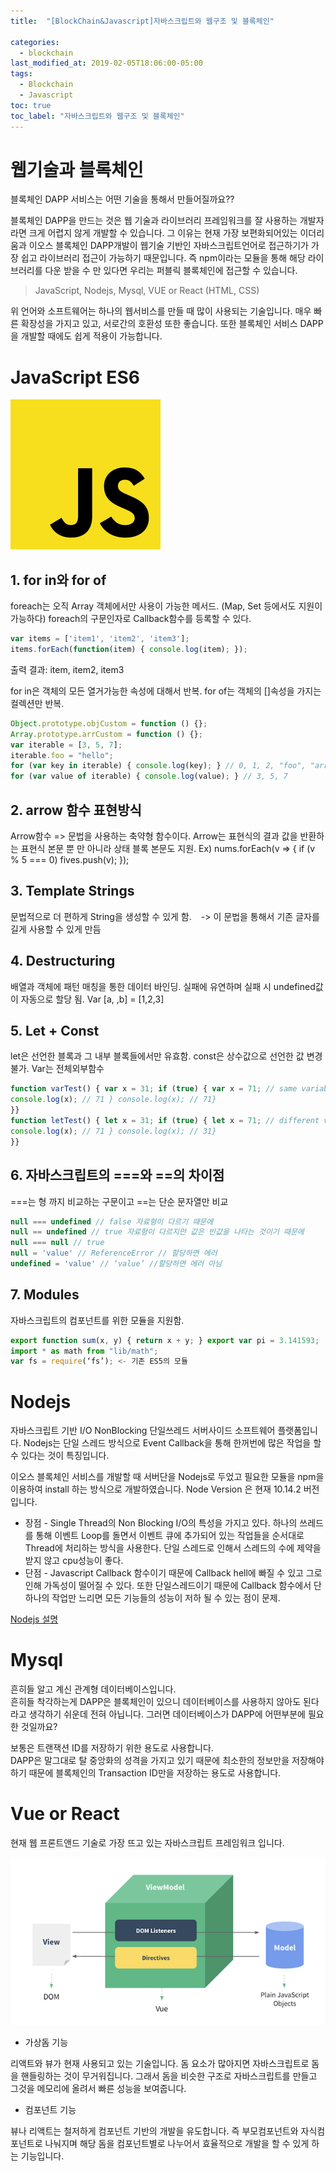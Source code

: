 ```yaml
---
title:  "[BlockChain&Javascript]자바스크립트와 웹구조 및 블록체인"

categories:
  - blockchain
last_modified_at: 2019-02-05T18:06:00-05:00
tags:
  - Blockchain
  - Javascript
toc: true
toc_label: "자바스크립트와 웹구조 및 블록체인"
---
```



# 웹기술과 블록체인
블록체인 DAPP 서비스는 어떤 기술을 통해서 만들어질까요??

블록체인 DAPP을 만드는 것은 웹 기술과 라이브러리 프레임워크를 잘 사용하는 개발자라면 크게 어렵지 않게 개발할 수 있습니다.
그 이유는 현재 가장 보편화되어있는 이더리움과 이오스 블록체인 DAPP개발이 웹기술 기반인 자바스크립트언어로 접근하기가 가장 쉽고 라이브러리 접근이 가능하기 때문입니다. 즉 npm이라는 모듈을 통해 해당 라이브러리를 다운 받을 수 만 있다면 우리는 퍼블릭 블록체인에 접근할 수 있습니다.

>JavaScript, Nodejs, Mysql, VUE or React (HTML, CSS)

위 언어와 소프트웨어는 하나의 웹서비스를 만들 때 많이 사용되는 기술입니다. 매우 빠른 확장성을 가지고 있고, 서로간의 호환성 또한 좋습니다. 또한 블록체인 서비스 DAPP을 개발할 때에도 쉽게 적용이 가능합니다.

# JavaScript ES6
![Image Alt 텍스트](/assets/img/js.png)
## 1. for in와 for of

foreach는 오직 Array 객체에서만 사용이 가능한 메서드. (Map, Set 등에서도 지원이 가능하다) foreach의 구문인자로 Callback함수를 등록할 수 있다.
```js
var items = ['item1', 'item2', 'item3'];
items.forEach(function(item) { console.log(item); });
```
출력 결과: item, item2, item3

for in은 객체의 모든 열거가능한 속성에 대해서 반복.
for of는 객체의 []속성을 가지는 컬렉션만 반복.

```js
Object.prototype.objCustom = function () {};
Array.prototype.arrCustom = function () {};
var iterable = [3, 5, 7];
iterable.foo = "hello";
for (var key in iterable) { console.log(key); } // 0, 1, 2, "foo", "arrCustom", "objCustom"
for (var value of iterable) { console.log(value); } // 3, 5, 7
```

## 2. arrow 함수 표현방식
Arrow함수 => 문법을 사용하는 축약형 함수이다. Arrow는 표현식의 결과 값을 반환하는 표현식 본문 뿐 만 아니라 상태 블록 본문도 지원.
Ex) nums.forEach(v => { if (v % 5 === 0) fives.push(v); });

## 3. Template Strings
문법적으로 더 편하게 String을 생성할 수 있게 함.
` ` -> 이 문법을 통해서 기존 글자를 길게 사용할 수 있게 만듬

## 4. Destructuring
배열과 객체에 패턴 매칭을 통한 데이터 바인딩. 실패에 유연하며 실패 시 undefined값이 자동으로 할당 됨.
Var [a, ,b] = [1,2,3]

## 5. Let + Const
let은 선언한 블록과 그 내부 블록들에서만 유효함. const은 상수값으로 선언한 값 변경 불가.
Var는 전체외부함수

```js
function varTest() { var x = 31; if (true) { var x = 71; // same variable!
console.log(x); // 71 } console.log(x); // 71}
}}
function letTest() { let x = 31; if (true) { let x = 71; // different variable
console.log(x); // 71 } console.log(x); // 31}
}}
```

## 6. 자바스크립트의 ===와 ==의 차이점
===는 형 까지 비교하는 구문이고 ==는 단순 문자열만 비교
```js
null === undefined // false 자료형이 다르기 때문에
null == undefined // true 자료형이 다르지만 값은 빈값을 나타는 것이기 때문에
null === null // true
null = 'value' // ReferenceError // 할당하면 에러
undefined = 'value' // ‘value’ //할당하면 에러 아님
```

## 7. Modules
자바스크립트의 컴포넌트를 위한 모듈을 지원함.  
```js
export function sum(x, y) { return x + y; } export var pi = 3.141593;
import * as math from "lib/math";
var fs = require(‘fs’); <- 기존 ES5의 모듈
```

# Nodejs
자바스크립트 기반 I/O NonBlocking 단일쓰레드 서버사이드 소프트웨어 플랫폼입니다. Nodejs는 단일 스레드 방식으로 Event Callback을 통해 한꺼번에 많은 작업을 할 수 있다는 것이 특징입니다.

이오스 블록체인 서비스를 개발할 때 서버단을 Nodejs로 두었고 필요한 모듈을 npm을 이용하여 install 하는 방식으로 개발하였습니다. Node Version 은 현재 10.14.2 버전입니다.

* 장점 - Single Thread의 Non Blocking I/O의 특성을 가지고 있다. 하나의 쓰레드를 통해 이벤트 Loop를 돌면서 이벤트 큐에 추가되어 있는 작업들을 순서대로 Thread에 처리하는 방식을 사용한다. 단일 스레드로 인해서 스레드의 수에 제약을 받지 않고 cpu성능이 좋다.  
* 단점 - Javascript Callback 함수이기 때문에 Callback hell에 빠질 수 있고 그로인해 가독성이 떨어질 수 있다. 또한 단일스레드이기 때문에 Callback 함수에서 단 하나의 작업만 느리면 모든 기능들의 성능이 저하 될 수 있는 점이 문제.


[Nodejs 설명](https://plus4070.github.io/nhn%20entertainment%20devdays/Node.js_EventHandling.html)

# Mysql
흔히들 알고 계신 관계형 데이터베이스입니다.  
흔히들 착각하는게 DAPP은 블록체인이 있으니 데이터베이스를 사용하지 않아도 된다라고 생각하기 쉬운데 전혀 아닙니다. 그러면 데이터베이스가 DAPP에 어떤부분에 필요한 것일까요?

보통은 트랜잭션 ID를 저장하기 위한 용도로 사용합니다.  
DAPP은 말그대로 탈 중앙화의 성격을 가지고 있기 때문에 최소한의 정보만을 저장해야 하기 때문에 블록체인의 Transaction ID만을 저장하는 용도로 사용합니다.

# Vue or React
현재 웹 프론트앤드 기술로 가장 뜨고 있는 자바스크립트 프레임워크 입니다.

![Image Alt 텍스트](/assets/img/MVVM패턴.png)

- 가상돔 기능

리액트와 뷰가 현재 사용되고 있는 기술입니다. 돔 요소가 많아지면 자바스크립트로 돔을 핸들링하는 것이 무거워집니다. 그래서 돔을 비슷한 구조로 자바스크립트를 만들고 그것을 메모리에 올려서 빠른 성능을 보여줍니다.

- 컴포넌트 기능

뷰나 리액트는 철저하게 컴포넌트 기반의 개발을 유도합니다. 즉 부모컴포넌트와 자식컴포넌트로 나눠지며 해당 돔을 컴포넌트별로 나누어서 효율적으로 개발을 할 수 있게 하는 기능입니다.
